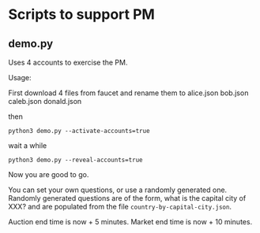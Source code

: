 # Scripts to support PM

## demo.py

Uses 4 accounts to exercise the PM.

Usage:

First download 4 files from faucet and rename them to alice.json bob.json caleb.json donald.json

then
```
python3 demo.py --activate-accounts=true
```
wait a while
```
python3 demo.py --reveal-accounts=true
```
Now you are good to go.

You can set your own questions, or use a randomly generated one. Randomly generated questions are of the form, what is the capital city of XXX? and are populated from the file `country-by-capital-city.json`.

Auction end time is now + 5 minutes. Market end time is now + 10 minutes.
